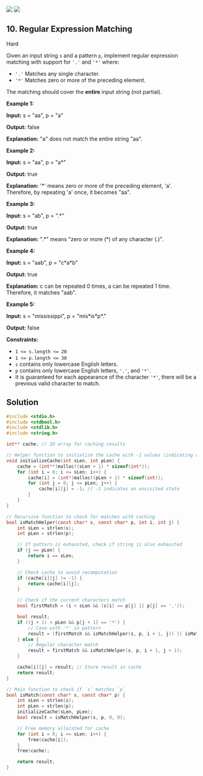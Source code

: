 [![](https://img.shields.io/github/stars/javadev/LeetCode-in-All?label=Stars&style=flat-square)](https://github.com/javadev/LeetCode-in-All)
[![](https://img.shields.io/github/forks/javadev/LeetCode-in-All?label=Fork%20me%20on%20GitHub%20&style=flat-square)](https://github.com/javadev/LeetCode-in-All/fork)

## 10\. Regular Expression Matching

Hard

Given an input string `s` and a pattern `p`, implement regular expression matching with support for `'.'` and `'*'` where:

*   `'.'` Matches any single character.
*   `'*'` Matches zero or more of the preceding element.

The matching should cover the **entire** input string (not partial).

**Example 1:**

**Input:** s = "aa", p = "a"

**Output:** false

**Explanation:** "a" does not match the entire string "aa". 

**Example 2:**

**Input:** s = "aa", p = "a\*"

**Output:** true

**Explanation:** '\*' means zero or more of the preceding element, 'a'. Therefore, by repeating 'a' once, it becomes "aa". 

**Example 3:**

**Input:** s = "ab", p = ".\*"

**Output:** true

**Explanation:** ".\*" means "zero or more (\*) of any character (.)". 

**Example 4:**

**Input:** s = "aab", p = "c\*a\*b"

**Output:** true

**Explanation:** c can be repeated 0 times, a can be repeated 1 time. Therefore, it matches "aab". 

**Example 5:**

**Input:** s = "mississippi", p = "mis\*is\*p\*."

**Output:** false 

**Constraints:**

*   `1 <= s.length <= 20`
*   `1 <= p.length <= 30`
*   `s` contains only lowercase English letters.
*   `p` contains only lowercase English letters, `'.'`, and `'*'`.
*   It is guaranteed for each appearance of the character `'*'`, there will be a previous valid character to match.

## Solution

```c
#include <stdio.h>
#include <stdbool.h>
#include <stdlib.h>
#include <string.h>

int** cache; // 2D array for caching results

// Helper function to initialize the cache with -1 values (indicating unvisited)
void initializeCache(int sLen, int pLen) {
    cache = (int**)malloc((sLen + 1) * sizeof(int*));
    for (int i = 0; i <= sLen; i++) {
        cache[i] = (int*)malloc((pLen + 1) * sizeof(int));
        for (int j = 0; j <= pLen; j++) {
            cache[i][j] = -1; // -1 indicates an unvisited state
        }
    }
}

// Recursive function to check for matches with caching
bool isMatchHelper(const char* s, const char* p, int i, int j) {
    int sLen = strlen(s);
    int pLen = strlen(p);

    // If pattern is exhausted, check if string is also exhausted
    if (j == pLen) {
        return i == sLen;
    }

    // Check cache to avoid recomputation
    if (cache[i][j] != -1) {
        return cache[i][j];
    }

    // Check if the current characters match
    bool firstMatch = (i < sLen && (s[i] == p[j] || p[j] == '.'));

    bool result;
    if ((j + 1) < pLen && p[j + 1] == '*') {
        // Case with '*' in pattern
        result = (firstMatch && isMatchHelper(s, p, i + 1, j)) || isMatchHelper(s, p, i, j + 2);
    } else {
        // Regular character match
        result = firstMatch && isMatchHelper(s, p, i + 1, j + 1);
    }

    cache[i][j] = result; // Store result in cache
    return result;
}

// Main function to check if `s` matches `p`
bool isMatch(const char* s, const char* p) {
    int sLen = strlen(s);
    int pLen = strlen(p);
    initializeCache(sLen, pLen);
    bool result = isMatchHelper(s, p, 0, 0);

    // Free memory allocated for cache
    for (int i = 0; i <= sLen; i++) {
        free(cache[i]);
    }
    free(cache);

    return result;
}
```